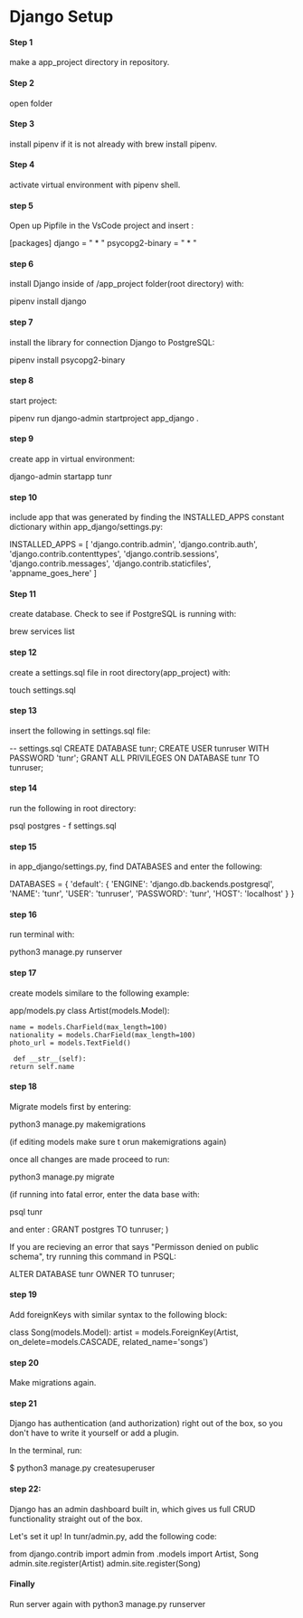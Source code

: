 # Django Setup

#### Step 1
make a app_project directory in repository.

#### Step 2
open folder

#### Step 3
install pipenv if it is not already with brew install pipenv.

#### Step 4
activate virtual environment with pipenv shell.

#### step 5 
Open up Pipfile in the VsCode project and insert :

[packages]
django = " * "
psycopg2-binary = " * "

#### step 6 
install Django inside of /app_project folder(root directory) with: 

pipenv install django

#### step 7
install the library for connection Django to PostgreSQL:

pipenv install psycopg2-binary

#### step 8
start project:

pipenv run django-admin startproject app_django .

#### step 9
create app in virtual environment:

 django-admin startapp tunr

 #### step 10
 include app that was generated by finding the INSTALLED_APPS constant dictionary within app_django/settings.py:

 INSTALLED_APPS = [
    'django.contrib.admin',
    'django.contrib.auth',
    'django.contrib.contenttypes',
    'django.contrib.sessions',
    'django.contrib.messages',
    'django.contrib.staticfiles',
    'appname_goes_here'
]

#### Step 11
create database. Check to see if PostgreSQL is running with:

brew services list

#### step 12 
create a settings.sql file in root directory(app_project) with:

touch settings.sql

#### step 13 
insert the following in settings.sql file:

-- settings.sql
CREATE DATABASE tunr;
CREATE USER tunruser WITH PASSWORD 'tunr';
GRANT ALL PRIVILEGES ON DATABASE tunr TO tunruser;

#### step 14
run the following in root directory:

psql postgres - f settings.sql

#### step 15
in app_django/settings.py, find DATABASES and enter the following: 

DATABASES = {
    'default': {
        'ENGINE': 'django.db.backends.postgresql',
        'NAME': 'tunr',
        'USER': 'tunruser',
        'PASSWORD': 'tunr',
        'HOST': 'localhost'
    }
}

#### step 16
run terminal with:

python3 manage.py runserver

#### step 17

create models similare to the following example:

app/models.py
class Artist(models.Model):

    name = models.CharField(max_length=100)
    nationality = models.CharField(max_length=100)
    photo_url = models.TextField()

     def __str__(self):
    return self.name


#### step 18

Migrate models first by entering:

 python3 manage.py makemigrations

 (if editing models make sure t orun makemigrations again)

once all changes are made proceed to run:

python3 manage.py migrate

(if running into fatal error, enter the data base with:

psql tunr

and enter :
GRANT postgres TO tunruser;
)

If you are recieving an error that says "Permisson denied on public schema", try running this command in PSQL:

ALTER DATABASE tunr OWNER TO tunruser;

#### step 19

Add foreignKeys with similar syntax  to the following block:

class Song(models.Model):
    artist = models.ForeignKey(Artist, on_delete=models.CASCADE, related_name='songs')

#### step 20

Make migrations again.

#### step 21
Django has authentication (and authorization) right out of the box, so you don't have to write it yourself or add a plugin.

In the terminal, run:

$ python3 manage.py createsuperuser


#### step 22:
Django has an admin dashboard built in, which gives us full CRUD functionality straight out of the box.

Let's set it up! In tunr/admin.py, add the following code:

from django.contrib import admin
from .models import Artist, Song
admin.site.register(Artist)
admin.site.register(Song)

#### Finally

Run server again with python3 manage.py runserver














